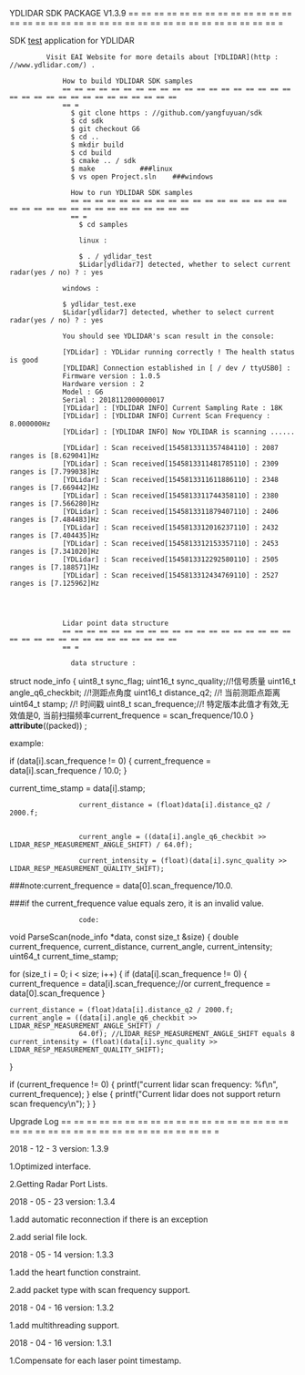 YDLIDAR SDK PACKAGE V1.3.9
== == == == == == == == == == == == == == == == == == == == == == == == == == == == == == == == ==
== =

  SDK [test](https://github.com/yangfuyuan/sdk) application for YDLIDAR

             Visit EAI Website for more details about [YDLIDAR](http : //www.ydlidar.com/) .

                 How to build YDLIDAR SDK samples
                 == == == == == == == == == == == == == == == == == == == == == == == == == == == == == == == == ==
                 == =
                   $ git clone https : //github.com/yangfuyuan/sdk
                   $ cd sdk
                   $ git checkout G6
                   $ cd ..
                   $ mkdir build
                   $ cd build
                   $ cmake .. / sdk
                   $ make			###linux
                   $ vs open Project.sln	###windows

                   How to run YDLIDAR SDK samples
                   == == == == == == == == == == == == == == == == == == == == == == == == == == == == == == == == ==
                   == =
                     $ cd samples

                     linux :

                     $ . / ydlidar_test
                     $Lidar[ydlidar7] detected, whether to select current radar(yes / no) ? : yes

                 windows :

                 $ ydlidar_test.exe
                 $Lidar[ydlidar7] detected, whether to select current radar(yes / no) ? : yes

                 You should see YDLIDAR's scan result in the console:

                 [YDLidar] : YDLidar running correctly ! The health status is good
                 [YDLIDAR] Connection established in [ / dev / ttyUSB0] :
                 Firmware version : 1.0.5
                 Hardware version : 2
                 Model : G6
                 Serial : 2018112000000017
                 [YDLidar] : [YDLIDAR INFO] Current Sampling Rate : 18K
                 [YDLidar] : [YDLIDAR INFO] Current Scan Frequency : 8.000000Hz
                 [YDLidar] : [YDLIDAR INFO] Now YDLIDAR is scanning ......

                 [YDLidar] : Scan received[1545813311357484110] : 2087 ranges is [8.629041]Hz
                 [YDLidar] : Scan received[1545813311481785110] : 2309 ranges is [7.799038]Hz
                 [YDLidar] : Scan received[1545813311611886110] : 2348 ranges is [7.669442]Hz
                 [YDLidar] : Scan received[1545813311744358110] : 2380 ranges is [7.566280]Hz
                 [YDLidar] : Scan received[1545813311879407110] : 2406 ranges is [7.484483]Hz
                 [YDLidar] : Scan received[1545813312016237110] : 2432 ranges is [7.404435]Hz
                 [YDLidar] : Scan received[1545813312153357110] : 2453 ranges is [7.341020]Hz
                 [YDLidar] : Scan received[1545813312292580110] : 2505 ranges is [7.188571]Hz
                 [YDLidar] : Scan received[1545813312434769110] : 2527 ranges is [7.125962]Hz




                 Lidar point data structure
                 == == == == == == == == == == == == == == == == == == == == == == == == == == == == == == == == ==
                 == =

                   data structure :

struct node_info {
uint8_t    sync_flag;
uint16_t   sync_quality;//!信号质量
uint16_t   angle_q6_checkbit; //!测距点角度
uint16_t   distance_q2; //! 当前测距点距离
uint64_t   stamp; //! 时间戳
uint8_t    scan_frequence;//! 特定版本此值才有效,无效值是0, 当前扫描频率current_frequence = scan_frequence/10.0
} __attribute__((packed)) ;

example:

if (data[i].scan_frequence != 0) {
current_frequence = data[i].scan_frequence / 10.0;
}

current_time_stamp = data[i].stamp;


                     current_distance = (float)data[i].distance_q2 / 2000.f;


                     current_angle = ((data[i].angle_q6_checkbit >> LIDAR_RESP_MEASUREMENT_ANGLE_SHIFT) / 64.0f);

                     current_intensity = (float)(data[i].sync_quality >> LIDAR_RESP_MEASUREMENT_QUALITY_SHIFT);

###note:current_frequence = data[0].scan_frequence/10.0.

###if the current_frequence value equals zero, it is an invalid value.

                     code:

void ParseScan(node_info *data, const size_t &size) {
  double current_frequence, current_distance, current_angle, current_intensity;
  uint64_t current_time_stamp;

  for (size_t i = 0; i < size; i++) {
    if (data[i].scan_frequence != 0) {
      current_frequence =  data[i].scan_frequence;//or current_frequence = data[0].scan_frequence
    }

    current_distance = (float)data[i].distance_q2 / 2000.f;
    current_angle = ((data[i].angle_q6_checkbit >> LIDAR_RESP_MEASUREMENT_ANGLE_SHIFT) /
                     64.0f); //LIDAR_RESP_MEASUREMENT_ANGLE_SHIFT equals 8
    current_intensity = (float)(data[i].sync_quality >> LIDAR_RESP_MEASUREMENT_QUALITY_SHIFT);
  }

  if (current_frequence != 0) {
    printf("current lidar scan frequency: %f\n", current_frequence);
  } else {
    printf("Current lidar does not support return scan frequency\n");
  }
}





Upgrade Log
== == == == == == == == == == == == == == == == == == == == == == == == == == == == == == == == ==
== =

  2018 - 12 - 3 version: 1.3.9

  1.Optimized interface.

  2.Getting Radar Port Lists.

  2018 - 05 - 23 version: 1.3.4

  1.add automatic reconnection if there is an exception

  2.add serial file lock.

  2018 - 05 - 14 version: 1.3.3

  1.add the heart function constraint.

  2.add packet type with scan frequency support.

  2018 - 04 - 16 version: 1.3.2

  1.add multithreading support.

  2018 - 04 - 16 version: 1.3.1

  1.Compensate for each laser point timestamp.

